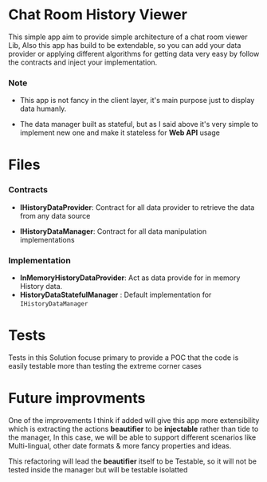 # Chat Room History Viewer

This simple app aim to provide simple architecture of a chat room viewer Lib,
Also this app has build to be extendable, so you can add your data provider or applying different algorithms for getting data  very easy by follow the contracts and inject your implementation.

### Note
	 

 - This app is not fancy in the client layer, it's main purpose just to
   display data humanly.

	 
	

 - The data manager built as stateful, but as I said above it's very
   simple to implement new one and make it stateless for **Web API**
   usage

# Files
### Contracts

 - **IHistoryDataProvider**: Contract for all data provider to retrieve the data from any data source
 
 - **IHistoryDataManager**: Contract for all data manipulation implementations
			
### Implementation
 - **InMemoryHistoryDataProvider**: Act as data provide for in memory History data.
 - **HistoryDataStatefulManager** : Default implementation for `IHistoryDataManager`

# Tests

Tests in this Solution focuse primary to provide a POC that the code is easily testable more than testing the extreme corner cases

# Future improvments

One of the improvements I think if added will give this app more extensibility which is extracting the actions **beautifier** to be **injectable** rather than tide to the manager, In this case, we will be able to support different scenarios like Multi-lingual, other date formats & more fancy properties and ideas.

This refactoring will lead the  **beautifier** itself to be Testable, so it will not be tested inside the manager but will be testable isolatted 

